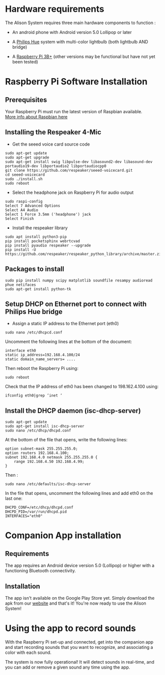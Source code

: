 # Hardware requirements

The Alison System requires three main hardware components to function :  

- An android phone with Android version 5.0 Lollipop or later
  
- A [Philips Hue](https://www2.meethue.com/fr-fr) system with multi-color lightbulb (both lightbulb AND bridge)  
  
- A [Raspberry Pi 3B+](https://www.raspberrypi.org/products) (other versions may be functional but have not yet been tested)  

# Raspberry Pi Software Installation 

## Prerequisites


Your Raspberry Pi must run the latest version of Raspbian available.  
[More info about Raspbian here](https://raspbian.org/ "Raspbian- Main page")

## Installing the Respeaker 4-Mic
- Get the seeed voice card source code
```
sudo apt-get update
sudo apt-get upgrade
sudo apt-get install swig libpulse-dev libasound2-dev libasound-dev portaudio19-dev libportaudio2 libportaudiocpp0
git clone https://github.com/respeaker/seeed-voicecard.git
cd seeed-voicecard
sudo ./install.sh
sudo reboot
```
- Select the headphone jack on Raspberry Pi for audio output
```
sudo raspi-config
Select 7 Advanced Options
Select A4 Audio
Select 1 Force 3.5mm ('headphone') jack
Select Finish
```
- Install the respeaker library
```
sudo apt install python3-pip
pip install pocketsphinx webrtcvad
pip install pyaudio respeaker --upgrade
pip install -U https://github.com/respeaker/respeaker_python_library/archive/master.zip
```
## Packages to install
```
sudo pip install numpy scipy matplotlib soundfile resampy audioread phue netifaces
sudo apt-get install python-tk
```
## Setup DHCP on Ethernet port to connect with Philips Hue bridge
- Assign a static IP address to the Ethernet port (eth0)
```
sudo nano /etc/dhcpcd.conf
```
Uncomment the following lines at the bottom of the document:
```
interface eth0
static ip_address=192.168.4.100/24
static domain_name_servers= ....
```
Then reboot the Raspberry Pi using:
```
sudo reboot
```
Check that the IP address of eth0 has been changed to 198.162.4.100 using:
```
ifconfig eth0|grep ‘inet ‘
```
## Install the DHCP daemon (isc-dhcp-server)
```
sudo apt-get update
sudo apt-get install isc-dhcp-server
sudo nano /etc/dhcp/dhcpd.conf
```
At the bottom of the file that opens, write the following lines:
```
option subnet-mask 255.255.255.0;
option routers 192.168.4.100;
subnet 192.168.4.0 netmask 255.255.255.0 {
	range 192.168.4.50 192.168.4.99;
}
```
Then : 
```
sudo nano /etc/defaults/isc-dhcp-server
```
In the file that opens, uncomment the following lines and add eth0 on the last one:
```
DHCPD_CONF=/etc/dhcp/dhcpd.conf
DHCPD_PID=/var/run/dhcpd.pid
INTERFACES="eth0"
```

# Companion App installation

## Requirements

The app requires an Android device version 5.0 (Lollipop) or higher with a functioning Bluetooth connectivity.

## Installation

The app isn't available on the Google Play Store yet. Simply download the apk from our [website](https://alisonproject.ml) and that's it! You're now ready to use the Alison System!

# Using the app to record sounds 

With the Raspberry Pi set-up and connected, get into the companion app and start recording sounds that you want to recognize, and associating a color with each sound.   
  
The system is now fully operational! It will detect sounds in real-time, and you can add or remove a given sound any time using the app.  
  
 
